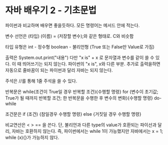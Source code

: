 자바 배우기 2 - 기초문법
==========================
파이썬과 비교하며 배우면 좋을듯하다.
모든 명령어는 메서드 안에 적는다.


변수 선언은
(타입) (이름) = (저장할 변수);와 같은 형태로. C와 비슷함


타입 유형은
int - 정수형
boolean - 불리언형 (True 또는 False만 Value로 가짐)


출력은
System.out.print("내용")
다만 "x is" + x 로 문자열과 변수를 같이 쓸 수 있다. 이 때 띄어쓰기는 되지 않는다. 파이썬의 "x is", x와 다른 부분.
추가로 출력을하면 자동으로 줄바꿈이 되는 파이썬과 달리 자바는 되지 않는다.


주석은
//를 통해 1줄 주석을 쓸 수 있다.


반복문은
while(조건이 True일 경우 반복할 조건){수행할 명령}
for (변수이 초기값; True가 될 때까지 반복할 조건; 한 반복문을 수행한 후 변수의 변화){수행할 명령}
do-while 


조건문은
if (조건) {참일경우 수행할 명령}
else {거짓일 경우 수행할 명령}


비교연산은
< > == 을 쓴다.
단, 불리언과 다른 type의 value가 호환되는 파이선과 달리, 자바는 호환하지 않는다.
즉, 파이썬에서는 while 1이 가능했지만 자바에서는
x = 1;
while (x){}가 가능하지 않다.


